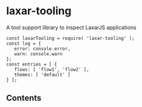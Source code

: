 
# <a name="laxar-tooling"></a>laxar-tooling

A tool support library to inspect LaxarJS applications

    const laxarTooling = require( 'laxar-tooling' );
    const log = {
       error: console.error,
       warn: console.warn
    };
    const entries = [ {
       flows: [ 'flow1', 'flow2' ],
       themes: [ 'default' ]
    } ];

## Contents
